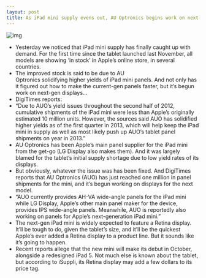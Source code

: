 ```yaml
---
layout: post
title: As iPad mini supply evens out, AU Optronics begins work on next-gen display
---
```

![img](http://media.idownloadblog.com/wp-content/uploads/2012/11/iPad-mini-landscape-in-hand-display.jpg)
* Yesterday we noticed that iPad mini supply has finally caught up with demand. For the first time since the tablet launched last November, all models are showing ‘in stock’ in Apple’s online store, in several countries.
* The improved stock is said to be due to AU Optronics solidifying higher yields of iPad mini panels. And not only has it figured out how to make the current-gen panels faster, but it’s begun work on next-gen displays…
* DigiTimes reports:
* “Due to AUO’s yield issues throughout the second half of 2012, cumulative shipments of the iPad mini were less than Apple’s originally estimated 10 million units. However, the sources said AUO has solidified higher yields as of the first quarter in 2013, which will help keep the iPad mini in supply as well as most likely push up AUO’s tablet panel shipments on year in 2013.”
* AU Optronics has been Apple’s main panel supplier for the iPad mini from the get-go (LG Display also makes them). And it was largely blamed for the tablet’s initial supply shortage due to low yield rates of its displays.
* But obviously, whatever the issue was has been fixed. And DigiTimes reports that AU Optronics (AUO) has just reached one million in panel shipments for the mini, and it’s begun working on displays for the next model.
* “AUO currently provides AH-VA wide-angle panels for the iPad mini while LG Display, Apple’s other main panel maker for the device, provides IPS wide-angle panels. Meanwhile, AUO is reportedly also working on panels for Apple’s next-generation iPad mini.”
* The next-gen iPad mini is widely expected to feature a Retina display. It’ll be tough to do, given the tablet’s size, and it’ll be the quickest Apple’s ever added a Retina display to a product line. But it sounds like it’s going to happen.
* Recent reports allege that the new mini will make its debut in October, alongside a redesigned iPad 5. Not much else is known about the tablet, but according to iSuppli, its Retina display may add a few dollars to its price tag.

